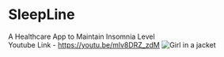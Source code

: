 # SleepLine
A Healthcare App to Maintain Insomnia Level <br/>
Youtube Link - https://youtu.be/mlv8DRZ_zdM
<img src="https://github.com/Meraj6091/SleepLine/blob/meraj/v3/client/assets/poster.png" alt="Girl in a jacket"/>
